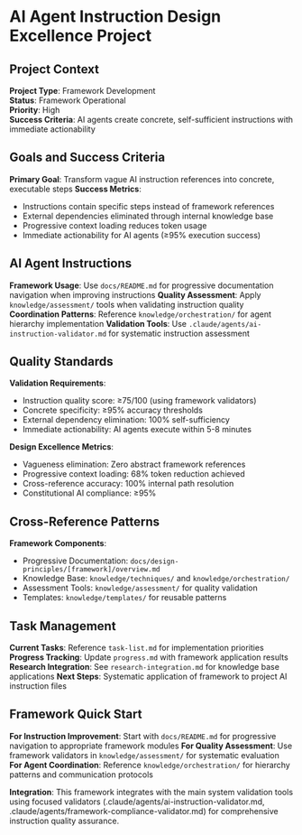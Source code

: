 # AI Agent Instruction Design Excellence Project

## Project Context

**Project Type**: Framework Development  
**Status**: Framework Operational  
**Priority**: High  
**Success Criteria**: AI agents create concrete, self-sufficient instructions with immediate actionability

## Goals and Success Criteria

**Primary Goal**: Transform vague AI instruction references into concrete, executable steps
**Success Metrics**: 
- Instructions contain specific steps instead of framework references
- External dependencies eliminated through internal knowledge base
- Progressive context loading reduces token usage
- Immediate actionability for AI agents (≥95% execution success)

## AI Agent Instructions

**Framework Usage**: Use `docs/README.md` for progressive documentation navigation when improving instructions
**Quality Assessment**: Apply `knowledge/assessment/` tools when validating instruction quality  
**Coordination Patterns**: Reference `knowledge/orchestration/` for agent hierarchy implementation
**Validation Tools**: Use `.claude/agents/ai-instruction-validator.md` for systematic instruction assessment

## Quality Standards

**Validation Requirements**:
- Instruction quality score: ≥75/100 (using framework validators)
- Concrete specificity: ≥95% accuracy thresholds
- External dependency elimination: 100% self-sufficiency
- Immediate actionability: AI agents execute within 5-8 minutes

**Design Excellence Metrics**:
- Vagueness elimination: Zero abstract framework references
- Progressive context loading: 68% token reduction achieved
- Cross-reference accuracy: 100% internal path resolution
- Constitutional AI compliance: ≥95%

## Cross-Reference Patterns

**Framework Components**:
- Progressive Documentation: `docs/design-principles/[framework]/overview.md`
- Knowledge Base: `knowledge/techniques/` and `knowledge/orchestration/`
- Assessment Tools: `knowledge/assessment/` for quality validation
- Templates: `knowledge/templates/` for reusable patterns

## Task Management

**Current Tasks**: Reference `task-list.md` for implementation priorities
**Progress Tracking**: Update `progress.md` with framework application results  
**Research Integration**: See `research-integration.md` for knowledge base applications
**Next Steps**: Systematic application of framework to project AI instruction files

## Framework Quick Start

**For Instruction Improvement**: Start with `docs/README.md` for progressive navigation to appropriate framework modules
**For Quality Assessment**: Use framework validators in `knowledge/assessment/` for systematic evaluation
**For Agent Coordination**: Reference `knowledge/orchestration/` for hierarchy patterns and communication protocols

**Integration**: This framework integrates with the main system validation tools using focused validators (.claude/agents/ai-instruction-validator.md, .claude/agents/framework-compliance-validator.md) for comprehensive instruction quality assurance.